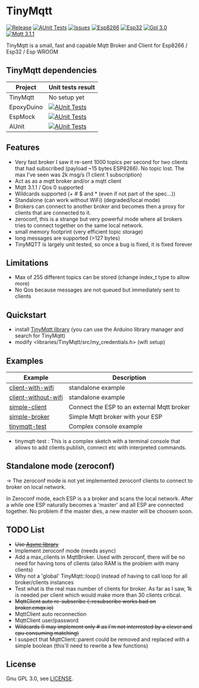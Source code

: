 # TinyMqtt

[![Release](https://img.shields.io/github/v/release/hsaturn/TinyMqtt)](https://github.com/hsaturn/TinyMqtt/releases)
[![AUnit Tests](https://github.com/hsaturn/TinyMqtt/actions/workflows/aunit.yml/badge.svg)](https://github.com/hsaturn/TinyMqtt/actions/workflows/aunit.yml)
[![Issues](https://img.shields.io/github/issues/hsaturn/TinyMqtt)](https://github.com/hsaturn/TinyMqtt/issues)
[![Esp8266](https://img.shields.io/badge/platform-ESP8266-green)](https://www.espressif.com/en/products/socs/esp8266)
[![Esp32](https://img.shields.io/badge/platform-ESP32-green)](https://www.espressif.com/en/products/socs/esp32)
[![Gpl 3.0](https://img.shields.io/github/license/hsaturn/TinyMqtt)](https://www.gnu.org/licenses/gpl-3.0.fr.html)
[![Mqtt 3.1.1](https://img.shields.io/badge/Mqtt-%203.1.1-yellow)](https://docs.oasis-open.org/mqtt/mqtt/v3.1.1/errata01/os/mqtt-v3.1.1-errata01-os-complete.html#_Toc442180822)

TinyMqtt is a small, fast and capable Mqtt Broker and Client for Esp8266 / Esp32 / Esp WROOM

## TinyMqtt dependencies

| Project    | Unit tests result |
| ---------- | ------------ |
| TinyMqtt   | No setup yet |
| EpoxyDuino | [![AUnit Tests](https://github.com/hsaturn/EpoxyDuino/actions/workflows/aunit_tests.yml/badge.svg)](https://github.com/hsaturn/EpoxyDuino/actions/workflows/aunit_tests.yml) |
| EspMock    | [![AUnit Tests](https://github.com/hsaturn/EspMock/actions/workflows/aunit.yml/badge.svg)](https://github.com/hsaturn/EspMock/actions/workflows/aunit.yml) |
| AUnit | [![AUnit Tests](https://github.com/hsaturn/AUnit/actions/workflows/aunit_tests.yml/badge.svg)](https://github.com/hsaturn/AUnit/actions/workflows/aunit_tests.yml) |

## Features

- Very fast broker I saw it re-sent 1000 topics per second for two
  clients that had subscribed (payload ~15 bytes ESP8266). No topic lost.
  The max I've seen was 2k msg/s (1 client 1 subscription)
- Act as as a mqtt broker and/or a mqtt client
- Mqtt 3.1.1 / Qos 0 supported
- Wildcards supported (+ # $ and * (even if not part of the spec...))
- Standalone (can work without WiFi) (degraded/local mode)
- Brokers can connect to another broker and becomes then a
  proxy for clients that are connected to it.
- zeroconf, this is a strange but very powerful mode where
  all brokers tries to connect together on the same local network.
- small memory footprint (very efficient topic storage)
- long messages are supported (>127 bytes)
- TinyMQTT is largely unit tested, so once a bug is fixed, it is fixed forever

## Limitations

- Max of 255 different topics can be stored (change index_t type to allow more)
- No Qos because messages are not queued but immediately sent to clients

## Quickstart

* install [TinyMqtt library](https://github.com/hsaturn/TinyMqtt)
  (you can use the Arduino library manager and search for TinyMqtt)
* modify <libraries/TinyMqtt/src/my_credentials.h> (wifi setup)

## Examples

| Example             | Description                                |
| ------------------- | ------------------------------------------ |
| [client-with-wifi](https://github.com/hsaturn/TinyMqtt/tree/main/examples/client-with-wifi/client-with-wifi.ino) | standalone example                         |
| [client-without-wifi](https://github.com/hsaturn/TinyMqtt/tree/main/examples/client-without-wifi/client-without-wifi.ino) | standalone example                         |
| [simple-client](https://github.com/hsaturn/TinyMqtt/tree/main/examples/simple-client/simple-client.ino)       | Connect the ESP to an external Mqtt broker |
| [simple-broker](https://github.com/hsaturn/TinyMqtt/tree/main/examples/simple-broker/simple-broker.ino)       | Simple Mqtt broker with your ESP           |
| [tinymqtt-test](https://github.com/hsaturn/TinyMqtt/tree/main/examples/tinymqtt-test/tinymqtt-test.ino)       | Complex console example                    |

- tinymqtt-test : This is a complex sketch with a terminal console
  that allows to add clients publish, connect etc with interpreted commands.

## Standalone mode (zeroconf)
-> The zeroconf mode is not yet implemented
zeroconf clients to connect to broker on local network.

In Zeroconf mode, each ESP is a a broker and scans the local network.
After a while one ESP naturally becomes a 'master' and all ESP are connected together.
No problem if the master dies, a new master will be choosen soon.

## TODO List
* ~~Use [Async library](https://github.com/me-no-dev/ESPAsyncTCP)~~
* Implement zeroconf mode (needs async)
* Add a max_clients in MqttBroker. Used with zeroconf, there will be
no need for having tons of clients (also RAM is the problem with many clients)
* Why not a 'global' TinyMqtt::loop() instead of having to call loop for all broker/clients instances
* Test what is the real max number of clients for broker. As far as I saw, 1k is needed per client which would make more than 30 clients critical.
* ~~MqttClient auto re-subscribe (::resubscribe works bad on broker.emqx.io)~~
* MqttClient auto reconnection
* MqttClient user/password
* ~~Wildcards (I may implement only # as I'm not interrested by a clever and cpu consuming matching)~~
* I suspect that MqttClient::parent could be removed and replaced with a simple boolean
  (this'll need to rewrite a few functions)

## License
Gnu GPL 3.0, see [LICENSE](https://github.com/hsaturn/TinyMqtt/blob/main/LICENSE).
